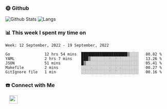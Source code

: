 

<h3> 🌞 Github</h3>

![Github Stats](https://github-readme-stats-beta-lovat.vercel.app/api?username=QiuYukang&count_private=true&show_icons=true&hide=stars)
![Langs](https://github-readme-stats-beta-lovat.vercel.app/api/top-langs/?username=QiuYukang&count_private=true&layout=compact)

<h3> 📊 This week I spent my time on</h3>

<!--START_SECTION:waka-->
```text
Week: 12 September, 2022 - 19 September, 2022

Go               12 hrs 54 mins  ████████████████████▒░░░░   80.82 % 
YAML             2 hrs 7 mins    ███▒░░░░░░░░░░░░░░░░░░░░░   13.26 % 
JSON             51 mins         █▒░░░░░░░░░░░░░░░░░░░░░░░   05.41 % 
Makefile         2 mins          ░░░░░░░░░░░░░░░░░░░░░░░░░   00.27 % 
GitIgnore file   1 min           ░░░░░░░░░░░░░░░░░░░░░░░░░   00.16 % 
```
<!--END_SECTION:waka-->

<!--
<h3>🛠 Tech Stack</h3>

- 💻 &nbsp; Java | C | Matlab | C++ | Python
- 🌐 &nbsp; HTML | CSS | JavaScript | Bootstrap
- 🛢  &nbsp; MySQL | Redis
- 🔧 &nbsp; NS-3 | Git | Markdown
-->

<h3> ☎️ Connect with Me </h3>
&nbsp;&nbsp;
<a href="mailto:b612n@qq.com">
  <img href="mailto:b612n@qq.com" align="center" width="26px" src="https://github.com/TheDudeThatCode/TheDudeThatCode/blob/master/Assets/Gmail.svg" />
</a>
